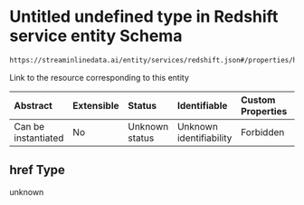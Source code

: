 # Untitled undefined type in Redshift service entity Schema

```txt
https://streaminlinedata.ai/entity/services/redshift.json#/properties/href
```

Link to the resource corresponding to this entity

| Abstract            | Extensible | Status         | Identifiable            | Custom Properties | Additional Properties | Access Restrictions | Defined In                                                             |
| :------------------ | :--------- | :------------- | :---------------------- | :---------------- | :-------------------- | :------------------ | :--------------------------------------------------------------------- |
| Can be instantiated | No         | Unknown status | Unknown identifiability | Forbidden         | Allowed               | none                | [redshift.json*](../out/services/redshift.json "open original schema") |

## href Type

unknown
